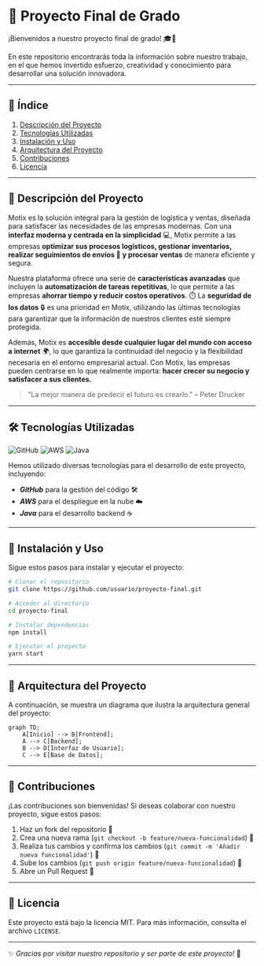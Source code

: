 # 📌 Proyecto Final de Grado

¡Bienvenidos a nuestro proyecto final de grado! 🎓🚀

En este repositorio encontrarás toda la información sobre nuestro trabajo, en el que hemos invertido esfuerzo, creatividad y conocimiento para desarrollar una solución innovadora.

---

## 📖 Índice
1. [Descripción del Proyecto](#📌-descripción-del-proyecto)
2. [Tecnologías Utilizadas](#🛠️-tecnologías-utilizadas)
3. [Instalación y Uso](#🚀-instalación-y-uso)
4. [Arquitectura del Proyecto](#📐-arquitectura-del-proyecto)
5. [Contribuciones](#🤝-contribuciones)
6. [Licencia](#📜-licencia)

---

## 📌 Descripción del Proyecto

Motix es la solución integral para la gestión de logística y ventas, diseñada para satisfacer las necesidades de las empresas modernas. 
Con una **interfaz moderna y centrada en la simplicidad** :computer:, Motix permite a las empresas **optimizar sus procesos logísticos, gestionar inventarios, realizar seguimientos de envíos :truck: y procesar ventas** de manera eficiente y segura.

Nuestra plataforma ofrece una serie de **características avanzadas** que incluyen la **automatización de tareas repetitivas**, lo que permite a las empresas **ahorrar tiempo y reducir costos operativos**. :stopwatch: La **seguridad de los datos** :lock: es una prioridad en Motix, utilizando las últimas tecnologías para garantizar que la información de nuestros clientes esté siempre protegida.

Además, Motix es **accesible desde cualquier lugar del mundo con acceso a internet** :earth_africa:, lo que garantiza la continuidad del negocio y la flexibilidad necesaria en el entorno empresarial actual. Con Motix, las empresas pueden centrarse en lo que realmente importa: **hacer crecer su negocio y satisfacer a sus clientes.**

> "La mejor manera de predecir el futuro es crearlo." – Peter Drucker

---

## 🛠️ Tecnologías Utilizadas

![GitHub](https://img.shields.io/badge/GitHub-%23181717.svg?style=flat&logo=github&logoColor=white)
![AWS](https://img.shields.io/badge/AWS-%23FF9900.svg?style=flat&logo=amazon-aws&logoColor=white)
![Java](https://img.shields.io/badge/Java-%23ED8B00.svg?style=flat&logo=openjdk&logoColor=white)

Hemos utilizado diversas tecnologías para el desarrollo de este proyecto, incluyendo:
- ***GitHub*** para la gestión del código 🛠️
- ***AWS*** para el despliegue en la nube ☁️
- ***Java*** para el desarrollo backend ☕

---

## 🚀 Instalación y Uso

Sigue estos pasos para instalar y ejecutar el proyecto:
```bash
# Clonar el repositorio
git clone https://github.com/usuario/proyecto-final.git

# Acceder al directorio
cd proyecto-final

# Instalar dependencias
npm install

# Ejecutar el proyecto
yarn start
```

---

## 📐 Arquitectura del Proyecto

A continuación, se muestra un diagrama que ilustra la arquitectura general del proyecto:

```mermaid
graph TD;
    A[Inicio] --> B[Frontend];
    A --> C[Backend];
    B --> D[Interfaz de Usuario];
    C --> E[Base de Datos];
```

---

## 🤝 Contribuciones

¡Las contribuciones son bienvenidas! Si deseas colaborar con nuestro proyecto, sigue estos pasos:
1. Haz un fork del repositorio 🔄
2. Crea una nueva rama (`git checkout -b feature/nueva-funcionalidad`) 🌿
3. Realiza tus cambios y confirma los cambios (`git commit -m 'Añadir nueva funcionalidad'`) 📌
4. Sube los cambios (`git push origin feature/nueva-funcionalidad`) 🚀
5. Abre un Pull Request 📩

---

## 📜 Licencia

Este proyecto está bajo la licencia MIT. Para más información, consulta el archivo `LICENSE`.

---

✨ _Gracias por visitar nuestro repositorio y ser parte de este proyecto!_ 🚀
